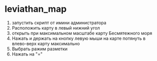 # leviathan_map
1) запустить скрипт от имини администратора
2) Расположить карту в левый нижний угол
3) открыть при максимальном масштабе карту Бесмятежного моря
4) Нажать и держать на кнопку левую мыши на карте потянуть в влево-верх карту максимально
5) Выбрать ражим разметки 
6) Нажать на "="
